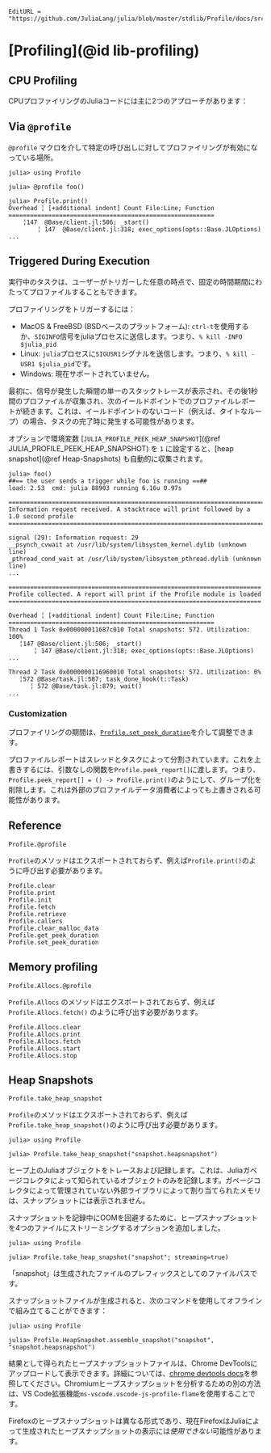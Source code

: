 ```@meta
EditURL = "https://github.com/JuliaLang/julia/blob/master/stdlib/Profile/docs/src/index.md"
```

# [Profiling](@id lib-profiling)

## CPU Profiling

CPUプロファイリングのJuliaコードには主に2つのアプローチがあります：

## Via `@profile`

`@profile` マクロを介して特定の呼び出しに対してプロファイリングが有効になっている場所。

```julia-repl
julia> using Profile

julia> @profile foo()

julia> Profile.print()
Overhead ╎ [+additional indent] Count File:Line; Function
=========================================================
    ╎147  @Base/client.jl:506; _start()
        ╎ 147  @Base/client.jl:318; exec_options(opts::Base.JLOptions)
...
```

## Triggered During Execution

実行中のタスクは、ユーザーがトリガーした任意の時点で、固定の時間期間にわたってプロファイルすることもできます。

プロファイリングをトリガーするには：

  * MacOS & FreeBSD (BSDベースのプラットフォーム): `ctrl-t`を使用するか、`SIGINFO`信号をjuliaプロセスに送信します。つまり、`% kill -INFO $julia_pid`
  * Linux: `julia`プロセスに`SIGUSR1`シグナルを送信します。つまり、`% kill -USR1 $julia_pid`です。
  * Windows: 現在サポートされていません。

最初に、信号が発生した瞬間の単一のスタックトレースが表示され、その後1秒間のプロファイルが収集され、次のイールドポイントでのプロファイルレポートが続きます。これは、イールドポイントのないコード（例えば、タイトなループ）の場合、タスクの完了時に発生する可能性があります。

オプションで環境変数 [`JULIA_PROFILE_PEEK_HEAP_SNAPSHOT`](@ref JULIA_PROFILE_PEEK_HEAP_SNAPSHOT) を `1` に設定すると、[heap snapshot](@ref Heap-Snapshots) も自動的に収集されます。

```julia-repl
julia> foo()
##== the user sends a trigger while foo is running ==##
load: 2.53  cmd: julia 88903 running 6.16u 0.97s

======================================================================================
Information request received. A stacktrace will print followed by a 1.0 second profile
======================================================================================

signal (29): Information request: 29
__psynch_cvwait at /usr/lib/system/libsystem_kernel.dylib (unknown line)
_pthread_cond_wait at /usr/lib/system/libsystem_pthread.dylib (unknown line)
...

======================================================================
Profile collected. A report will print if the Profile module is loaded
======================================================================

Overhead ╎ [+additional indent] Count File:Line; Function
=========================================================
Thread 1 Task 0x000000011687c010 Total snapshots: 572. Utilization: 100%
   ╎147 @Base/client.jl:506; _start()
       ╎ 147 @Base/client.jl:318; exec_options(opts::Base.JLOptions)
...

Thread 2 Task 0x0000000116960010 Total snapshots: 572. Utilization: 0%
   ╎572 @Base/task.jl:587; task_done_hook(t::Task)
      ╎ 572 @Base/task.jl:879; wait()
...
```

### Customization

プロファイリングの期間は、[`Profile.set_peek_duration`](@ref)を介して調整できます。

プロファイルレポートはスレッドとタスクによって分割されています。これを上書きするには、引数なしの関数を`Profile.peek_report[]`に渡します。つまり、`Profile.peek_report[] = () -> Profile.print()`のようにして、グループ化を削除します。これは外部のプロファイルデータ消費者によっても上書きされる可能性があります。

## Reference

```@docs
Profile.@profile
```

`Profile`のメソッドはエクスポートされておらず、例えば`Profile.print()`のように呼び出す必要があります。

```@docs
Profile.clear
Profile.print
Profile.init
Profile.fetch
Profile.retrieve
Profile.callers
Profile.clear_malloc_data
Profile.get_peek_duration
Profile.set_peek_duration
```

## Memory profiling

```@docs
Profile.Allocs.@profile
```

`Profile.Allocs` のメソッドはエクスポートされておらず、例えば `Profile.Allocs.fetch()` のように呼び出す必要があります。

```@docs
Profile.Allocs.clear
Profile.Allocs.print
Profile.Allocs.fetch
Profile.Allocs.start
Profile.Allocs.stop
```

## Heap Snapshots

```@docs
Profile.take_heap_snapshot
```

`Profile`のメソッドはエクスポートされておらず、例えば`Profile.take_heap_snapshot()`のように呼び出す必要があります。

```julia-repl
julia> using Profile

julia> Profile.take_heap_snapshot("snapshot.heapsnapshot")
```

ヒープ上のJuliaオブジェクトをトレースおよび記録します。これは、Juliaガベージコレクタによって知られているオブジェクトのみを記録します。ガベージコレクタによって管理されていない外部ライブラリによって割り当てられたメモリは、スナップショットには表示されません。

スナップショットを記録中にOOMを回避するために、ヒープスナップショットを4つのファイルにストリーミングするオプションを追加しました。

```julia-repl
julia> using Profile

julia> Profile.take_heap_snapshot("snapshot"; streaming=true)
```

「snapshot」は生成されたファイルのプレフィックスとしてのファイルパスです。

スナップショットファイルが生成されると、次のコマンドを使用してオフラインで組み立てることができます：

```julia-repl
julia> using Profile

julia> Profile.HeapSnapshot.assemble_snapshot("snapshot", "snapshot.heapsnapshot")
```

結果として得られたヒープスナップショットファイルは、Chrome DevToolsにアップロードして表示できます。詳細については、[chrome devtools docs](https://developer.chrome.com/docs/devtools/memory-problems/heap-snapshots/#view_snapshots)を参照してください。Chromiumヒープスナップショットを分析するための別の方法は、VS Code拡張機能`ms-vscode.vscode-js-profile-flame`を使用することです。

Firefoxのヒープスナップショットは異なる形式であり、現在FirefoxはJuliaによって生成されたヒープスナップショットの表示には*使用できない*可能性があります。
